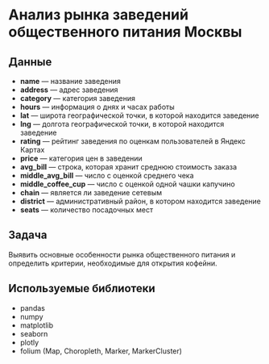 # Анализ рынка заведений общественного питания Москвы

## Данные

- **name** — название заведения
- **address** — адрес заведения
- **category** — категория заведения
- **hours** — информация о днях и часах работы
- **lat** — широта географической точки, в которой находится заведение
- **lng** — долгота географической точки, в которой находится заведение
- **rating** — рейтинг заведения по оценкам пользователей в Яндекс Картах
- **price** — категория цен в заведении
- **avg_bill** — строка, которая хранит среднюю стоимость заказа
- **middle_avg_bill** — число с оценкой среднего чека
- **middle_coffee_cup** — число с оценкой одной чашки капучино
- **chain** — является ли заведение сетевым
- **district** — административный район, в котором находится заведение
- **seats** — количество посадочных мест

## Задача

Выявить основные особенности рынка общественного питания и определить критерии, необходимые для открытия кофейни.

## Используемые библиотеки

- pandas
- numpy 
- matplotlib
- seaborn
- plotly
- folium (Map, Choropleth, Marker, MarkerCluster)
